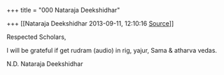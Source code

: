 +++
title = "000 Nataraja Deekshidhar"

+++
[[Nataraja Deekshidhar	2013-09-11, 12:10:16 [Source](https://groups.google.com/g/samskrita/c/AV2Ij-IGBbU)]]



Respected Scholars,

I will be grateful if get rudram (audio) in rig, yajur, Sama & atharva vedas.

  

N.D. Nataraja Deekshidhar

